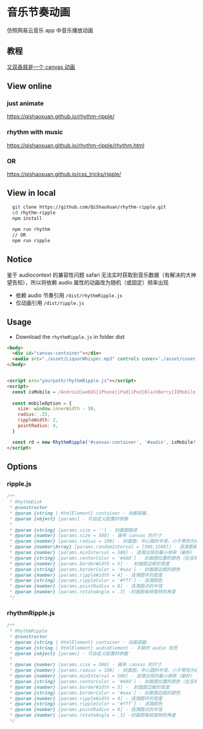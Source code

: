 # 音乐节奏动画

仿照网易云音乐 app 中音乐播放动画

## 教程 

[又双叒叕是一个 canvas 动画](https://juejin.im/post/5c460109e51d4505171c7001)
## View online

### just animate 
https://qishaoxuan.github.io/rhythm-ripple/

### rhythm with music
https://qishaoxuan.github.io/rhythm-ripple/rhythm.html

### OR
https://qishaoxuan.github.io/css_tricks/ripple/

## View in local
```bash
  git clone https://github.com/QiShaoXuan/rhythm-ripple.git
  cd rhythm-ripple
  npm install
  
  npm run rhythm 
  // OR
  npm run ripple
```

## Notice

鉴于 audiocontext 的兼容性问题 safari 无法实时获取到音乐数据（有解决的大神望告知），所以将依赖 audio 属性的动画改为随机（或固定）频率出现

- 依赖 audio 节奏引用 `/dist/rhythmRipple.js`
- 仅动画引用 `/dist/ripple.js`

## Usage

- Download the `rhythmRipple.js` in folder dist

```html
<body>
  <div id="canvas-container"></div>
  <audio src="./asset/LiquorWhisper.mp3" controls cover='./asset/cover.jpg' id="audio"></audio>
</body>


<script src="yourpath/rhythmRipple.js"></script>
<script>
  const isMobile = /Android|webOS|iPhone|iPad|iPod|BlackBerry|IEMobile|Opera Mini/i.test(navigator.userAgent) ? true : false
  
  const mobileOption = {
    size: window.innerWidth - 30,
    radius: .25,
    rippleWidth: 2,
    pointRadius: 4,
  }

  const rd = new RhythmRipple('#canvas-container', '#audio', isMobile? mobileOption : {})
</script>
```

## Options

### ripple.js
```js
/**
 * RhythmDisk
 * @constructor
 * @param {string | HtmlElement} container - 动画容器.
 * @param {object} [params] - 可自定义配置的参数
 *
 * @param {string} [params.size = ''] - 封面图路径
 * @param {number} [params.size = 500] - 画布 canvas 的尺寸
 * @param {number} [params.radius = 100] - 封面图，中心圆的半径，小于零则为容器的百分比
 * @param {number|Array} [params.randomInterval = [500,1500]] - 涟漪更新频率，数字为固定更新，数组则为在范围内的随机数
 * @param {number} [params.minInterval = 500] - 涟漪出现的最小频率（毫秒）
 * @param {string} [params.centerColor = '#ddd'] - 封面图位置的颜色（在没有封面图时显示）
 * @param {number} [params.borderWidth = 5] -  封面图边框的宽度
 * @param {string} [params.borderColor = '#aaa'] - 封面图边框的颜色
 * @param {number} [params.rippleWidth = 4] - 涟漪圆环的宽度
 * @param {string} [params.rippleColor = '#fff'] - 涟漪颜色
 * @param {number} [params.pointRadius = 8] - 涟漪圆点的半径
 * @param {number} [params.rotateAngle = .3] -封面图每帧旋转的角度
 */
```

### rhythmRipple.js
```js
/**
 * RhythmRipple
 * @constructor
 * @param {string | HtmlElement} container - 动画容器.
 * @param {string | HtmlElement} audioElement - 关联的 audio 标签
 * @param {object} [params] - 可自定义配置的参数
 *
 * @param {number} [params.size = 500] - 画布 canvas 的尺寸
 * @param {number} [params.radius = 100] - 封面图，中心圆的半径，小于零则为容器的百分比
 * @param {number} [params.minInterval = 500] - 涟漪出现的最小频率（毫秒）
 * @param {string} [params.centerColor = '#ddd'] - 封面图位置的颜色（在没有封面图时显示）
 * @param {number} [params.borderWidth = 5] -  封面图边框的宽度
 * @param {string} [params.borderColor = '#aaa'] - 封面图边框的颜色
 * @param {number} [params.rippleWidth = 4] - 涟漪圆环的宽度
 * @param {string} [params.rippleColor = '#fff'] - 涟漪颜色
 * @param {number} [params.pointRadius = 8] - 涟漪圆点的半径
 * @param {number} [params.rotateAngle = .3] -封面图每帧旋转的角度
 */
```
